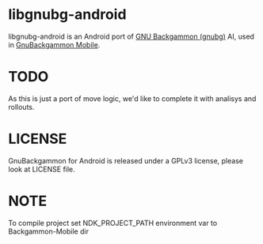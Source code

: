 # libgnubg-android

libgnubg-android is an Android port of [GNU Backgammon (gnubg)](www.gnubg.org/) AI,
used in [GnuBackgammon Mobile](http://github.com/alcacoop/libgnubg-android).

# TODO

As this is just a port of move logic, we'd like to complete it with analisys and rollouts.

# LICENSE

GnuBackgammon for Android is released under a GPLv3 license, please look at LICENSE file.

# NOTE

To compile project set NDK_PROJECT_PATH environment var to Backgammon-Mobile dir
